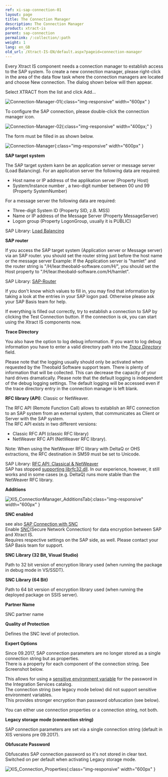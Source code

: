 ```yaml
---
ref: xi-sap-connection-01
layout: page
title: The Connection Manager
description: The Connection Manager
product: xtract-is
parent: sap-connection
permalink: /:collection/:path
weight: 1
lang: en_GB
old_url: /Xtract-IS-EN/default.aspx?pageid=connection-manager
---
```


Every Xtract IS component needs a connection manager to establish access to the SAP system. To create a new connection manager, please right-click in the area of the data flow task where the connection managers are located and choose New connection. The dialog shown below will then appear.

Select XTRACT from the list and click Add...

![Connection-Manager-01](/img/content/Connection-Manager-01.png){:class="img-responsive" width="600px" }

To configure the SAP connection, please double-click the connection manager icon.

![Connection-Manager-02](/img/content/Connection-Manager-02.png){:class="img-responsive" width="400px;" }

The form must be filled in as shown below. 

![Connection-Manager](/img/content/Connection-Manager.png){:class="img-responsive" width="600px" }

**SAP target system**

The SAP target system kann be an application server or message server (Load Balancing).
For an application server the following data are required:  

- Host name or IP address of the applikation server (Property Host) 
- System/Instance number , a two-digit number between 00 und 99 (Property SystemNumber)

For a message server the following data are required:  

- Three-digit System ID (Property SID, z.B. MSS) 
- Name or IP address of the Message Server (Property MessageServer) 
- Logon group (Property LogonGroup, usually it is PUBLIC)

SAP Library: [Load Balancing](https://help.sap.com/viewer/page-not-found?url=https%3A%2F%2Fhelp.sap.com%2Fsaphelp_nw2004s%2Fhelpdata%2Fde%2F22%2F04295c488911d189490000e829fbbd%2Fframeset.htm)

**SAP router**

If you access the SAP target system (Application server or Message server) via an SAP router. you should set the router string just before the host name or the message server
Example:
If the Application server is "hamlet" and the router string is "/H/lear.theobald-software.com/H/", you should set the Host property to "/H/lear.theobald-software.com/H/hamlet".

SAP Library: [SAP-Router](https://help.sap.com/viewer/page-not-found?url=https%3A%2F%2Fhelp.sap.com%2Fsaphelp_nw04%2Fhelpdata%2Fde%2F4f%2F992df1446d11d189700000e8322d00%2Fframeset.htm)

If you don't know which values to fill in, you may find that information by taking a look at the entries in your SAP logon pad.
Otherwise please ask your SAP Basis team for help.

If everything is filled out correctly, try to establish a connection to SAP by clicking the Test Connection button. If the connection is ok, you can start using the Xtract IS components now.

**Trace Directory**

You also have the option to log debug information. If you want to log debug information you have to enter a valid directory path into the [*Trace Directory*](https://my.theobald-software.com/index.php?/Knowledgebase/Article/View/72/9/how-to-activate-tracing-for-xtract-products) field. 

Please note that the logging usually should only be activated when requested by the Theobald Software support team. There is plenty of information that will be collected. This can decrease the capacity of your hard drives dramatically. Please note that the default logging is independent of the debug logging settings. The default logging will be accessed even if the trace directory entry in the connection manager is left blank.

**RFC library (API)**: Classic or NetWeaver. <br>

The RFC API (Remote Function Call) allows to establish an RFC connection to an SAP system from an external system, that communicates as Client or Server with the SAP system.  
The RFC API exists in two different versions: 
- Classic RFC API (classic RFC library)
- NetWeaver RFC API (NetWeaver RFC library). 

Note: When using the NetWeaver RFC library with DeltaQ or OHS extractions, the RFC destination in SM59 must be set to Unicode. 

SAP Library: [RFC API: Classical & NetWeaver](https://help.sap.com/saphelp_nwpi71/helpdata/de/45/18e96cd26321a1e10000000a1553f6/frameset.htm) <br>
SAP has stopped [supporting librfc32.dll](https://blogs.sap.com/2012/08/15/support-for-classic-rfc-library-ends-march-2016/). In our experience, however, it still works and in some cases (e.g. DeltaQ) runs more stable than the NetWeaver RFC library.


**Additions**

![XIS_ConnectionManager_AdditionsTab](/img/content/XIS_ConnectionManager_AdditionsTab.jpg){:class="img-responsive" width="600px" }

**SNC enabled**

see also [SAP Connection with SNC](./sap-connection-with-snc)<br>
Enable [SNC](https://help.sap.com/viewer/e73bba71770e4c0ca5fb2a3c17e8e229/7.5.8/en-US/e656f466e99a11d1a5b00000e835363f.html)(Secure Network Connection) for data encryption between SAP and Xtract IS.<br>
Requires respective settings on the SAP side, as well. Please contact your SAP Basis team for support.

**SNC Library (32 Bit, Visual Studio)**

Path to 32 bit version of encryption library used (when running the package in debug mode in VS/SSDT).

**SNC Library (64 Bit)**

Path to 64 bit version of encryption library used (when running the deployed package on SSIS server).

**Partner Name**

SNC partner name

**Quality of Protection**

Defines the SNC level of protection.


**Expert Options**

Since 09.2017, SAP connection parameters are no longer stored as a single connection string but as properties.<br>
There is a property for each component of the connection string. See Screenshot below.

This allows for using a [sensitive environment variable](./sensitive-environment-variable-in-ssis-catalog) for the password in the Integration Services catalog.<br>
The connection string (see legacy mode below) did not support sensitive environment variables.<br>
This provides stronger encryption than password obfuscation (see below).

You can either use connection properties or a connection string, not both.

**Legacy storage mode (connection string)**

SAP connection parameters are set via a single connection string (default in XIS versions pre 09.2017).

**Obfuscate Password**

Obfuscates SAP connection password so it's not stored in clear text. Switched on per default when activating Legacy storage mode.

![XIS_Connection_Properties](/img/content/XIS_Connection_Properties.jpg){:class="img-responsive" width="600px" }